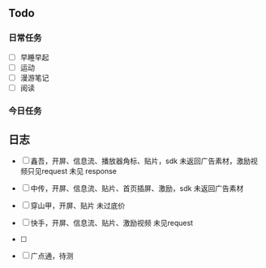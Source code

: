 ## Todo
### 日常任务
- [ ] 早睡早起
- [ ] 运动
- [ ] 漫游笔记
- [ ] 阅读

### 今日任务


## 日志
- [ ] 鑫吾，开屏、信息流、播放器角标、贴片，sdk 未返回广告素材，激励视频只见request  未见 response
- [ ] 中传，开屏、信息流、贴片、首页插屏、激励，sdk 未返回广告素材
- [ ] 穿山甲，开屏、贴片 未过底价
- [ ] 快手，开屏、信息流、贴片、激励视频 未见request 
- [ ] 
- [ ] 广点通，待测




